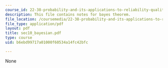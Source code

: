 ```yaml
---
course_id: 22-38-probability-and-its-applications-to-reliability-quality-control-and-risk-assessment-fall-2005
description: This file contains notes for bayes theorem.
file_location: /coursemedia/22-38-probability-and-its-applications-to-reliability-quality-control-and-risk-assessment-fall-2005/b6ebd99717a01000f60534a14fc42bfc_sec10_bayesian.pdf
file_type: application/pdf
layout: pdf
title: sec10_bayesian.pdf
type: course
uid: b6ebd99717a01000f60534a14fc42bfc

---
```

None